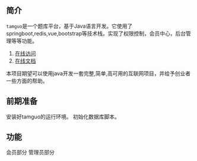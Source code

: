 ## 简介 ##
`tamguo`是一个题库平台，基于Java语言开发。它使用了springboot,redis,vue,bootstrap等技术栈。实现了权限控制，会员中心，后台管理等等功能。

 1. [在线访问][1]
 2. [在线文档][2]

本项目期望可以使用java开发一套完整,简单,高可用的互联网项目，并给予创业者一些方面的帮助。

  [1]: http://www.tamguo.com
  [2]: http://www.tamguo.com



## 前期准备 ##
安装好tamguo的运行环境。
初始化数据库脚本。


## 功能 ##
会员部分
管理员部分
